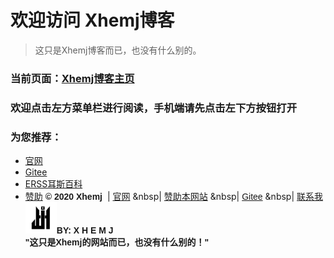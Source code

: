 # 欢迎访问 **Xhemj博客**
> 这只是Xhemj博客而已，也没有什么别的。
### 当前页面：[Xhemj博客主页](/)
### 欢迎点击左方菜单栏进行阅读，手机端请先点击左下方按钮打开
### 为您推荐：
* [官网](/)  
* [Gitee](https://gitee.com/xhemj)
* [ERSS耳斯百科](/ERSS-Wiki/)
* [赞助](/p/pay)
<strong style="font-family: 'Noto Sans SC', sans-serif;">© 2020 Xhemj</strong>
&nbsp;|&nbsp;<a href="/" target="_blank" style="font-family: 'Noto Sans SC', sans-serif;">官网</a>
&nbsp|&nbsp;<a href="https://xhemj.gitee.io/oneQRCodeforPay/" target="_blank" style="font-family: 'Noto Sans SC', sans-serif;">赞助本网站</a>
&nbsp|&nbsp;<a href="https://gitee.com/xhemj/xhemj/" target="_blank" style="font-family: 'Noto Sans SC', sans-serif;">Gitee</a>
&nbsp|&nbsp;<a href="mailto:xhemj2680@163.com" target="_blank" style="font-family: 'Noto Sans SC', sans-serif;">联系我</a></br>
<img src="/logo.png" width="50" height="50"><strong style="font-family: 'Noto Sans SC', sans-serif;">BY: X H E M J</strong></br>
<strong style="font-family: 'Noto Sans SC', sans-serif;">"这只是Xhemj的网站而已，也没有什么别的！"</strong>
<div id="cc-myssl-id">
      <a href="https://myssl.com/xhemj.gitee.io?from=mysslid" target="_blank"><img src="https://images.gitee.com/uploads/images/2020/0316/200909_e16c4566_5196258.png" alt="" style="max-height:50px;display:block;margin:0 auto"></a>
      </br></br>
</div>